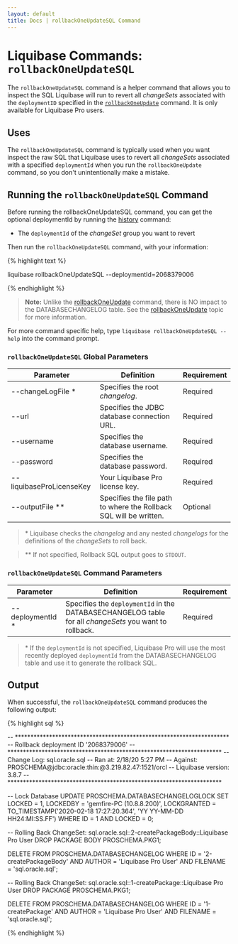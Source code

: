 ```yaml
---
layout: default
title: Docs | rollbackOneUpdateSQL Command 
---
```


# Liquibase Commands: `rollbackOneUpdateSQL`
The `rollbackOneUpdateSQL` command is a helper command that allows you to inspect the SQL Liquibase will run to revert all *changeSets* associated with the `deploymentID` specified in the [`rollbackOneUpdate`](/documentation/rollbackoneupdate.html) command. It is only available for Liquibase Pro users.

## Uses
The `rollbackOneUpdateSQL` command is typically used when you want inspect the raw SQL that Liquibase uses to revert all *changeSets* associated with a specified `deploymentId` when you run the `rollbackOneUpdate` command, so you don't unintentionally make a mistake.

## Running the `rollbackOneUpdateSQL` Command
Before running the rollbackOneUpdateSQL command, you can get the optional deploymentId by running the [history](/documentation/history.html) command:
- The `deploymentId` of the *changeSet* group you want to revert

Then run the `rollbackOneUpdateSQL` command, with your information:

{% highlight text %}

liquibase rollbackOneUpdateSQL --deploymentId=2068379006

{% endhighlight %}

>**Note:** Unlike the [rollbackOneUpdate](/documentation/rollbackoneupdate.html) command, there is NO impact to the DATABASECHANGELOG table. See the [rollbackOneUpdate](/documentation/rollbackoneupdate.html) topic for more information.

For more command specific help, type `liquibase rollbackOneUpdateSQL --help` into the command prompt.

### `rollbackOneUpdateSQL` Global Parameters

 Parameter | Definition | Requirement
 --- | --- | ---
 --changeLogFile * | Specifies the root *changelog*. | Required
 --url | Specifies the JDBC database connection URL. | Required
 --username | Specifies the database username. | Required
 --password | Specifies the database password. | Required
 --liquibaseProLicenseKey | Your Liquibase Pro license key. | Required
 --outputFile ** | Specifies the file path to where the Rollback SQL will be written. | Optional

> &#42; Liquibase checks the *changelog* and any nested *changelogs* for the definitions of the *changeSets* to roll back.

> &#42;&#42; If not specified, Rollback SQL output goes to `STDOUT`.

### `rollbackOneUpdateSQL` Command Parameters

 Parameter | Definition | Requirement
 --- | --- | ---
 --deploymentId * | Specifies the `deploymentId` in the DATABASECHANGELOG table for all *changeSets* you want to rollback. | Required
 
> &#42; If the `deploymentId` is not specified, Liquibase Pro will use the most recently deployed `deploymentId` from the DATABASECHANGELOG table and use it to generate the rollback SQL.

## Output
When successful, the `rollbackOneUpdateSQL` command produces the following output:

{% highlight sql %}

-- *********************************************************************
-- Rollback deployment ID '2068379006'
-- *********************************************************************
-- Change Log: sql.oracle.sql
-- Ran at: 2/18/20 5:27 PM
-- Against: PROSCHEMA@jdbc:oracle:thin:@3.219.82.47:1521/orcl
-- Liquibase version: 3.8.7
-- *********************************************************************

-- Lock Database
UPDATE PROSCHEMA.DATABASECHANGELOGLOCK SET LOCKED = 1, LOCKEDBY = 'gemfire-PC (10.8.8.200)', LOCKGRANTED = TO_TIMESTAMP('2020-02-18 17:27:20.364', 'YY
YY-MM-DD HH24:MI:SS.FF') WHERE ID = 1 AND LOCKED = 0;

-- Rolling Back ChangeSet: sql.oracle.sql::2-createPackageBody::Liquibase Pro User
DROP PACKAGE BODY PROSCHEMA.PKG1;

DELETE FROM PROSCHEMA.DATABASECHANGELOG WHERE ID = '2-createPackageBody' AND AUTHOR = 'Liquibase Pro User' AND FILENAME = 'sql.oracle.sql';

-- Rolling Back ChangeSet: sql.oracle.sql::1-createPackage::Liquibase Pro User
DROP PACKAGE PROSCHEMA.PKG1;

DELETE FROM PROSCHEMA.DATABASECHANGELOG WHERE ID = '1-createPackage' AND AUTHOR = 'Liquibase Pro User' AND FILENAME = 'sql.oracle.sql';

{% endhighlight %}
